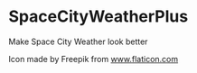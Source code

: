 # SpaceCityWeatherPlus
Make Space City Weather look better

Icon made by Freepik from www.flaticon.com
